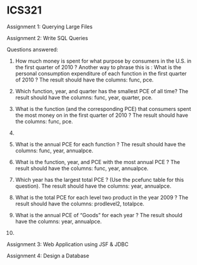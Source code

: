 # ICS321
Assignment 1: Querying Large Files

Assignment 2: Write SQL Queries

Questions answered:

1. How much money is spent for what purpose by consumers in the U.S. in the first quarter of 2010 ? Another way to phrase this is : What is the personal consumption expenditure of each function in the first quarter of 2010 ? The result should have the columns: func, pce.

2. Which function, year, and quarter has the smallest PCE of all time? The result should have the columns: func, year, quarter, pce.

3. What is the function (and the corresponding PCE) that consumers spent the most money on in the first quarter of 2010 ? The result should have the columns: func, pce.

4.

5. What is the annual PCE for each function ? The result should have the columns: func, year, annualpce.

6. What is the function, year, and PCE with the most annual PCE ? The result should have the columns: func, year, annualpce.

7. Which year has the largest total PCE ? (Use the pcefunc table for this question). The result should have the columns: year, annualpce.

8. What is the total PCE for each level two product in the year 2009 ? The result should have the columns: prodlevel2, totalpce.

9. What is the annual PCE of “Goods” for each year ? The result should have the columns: year, annualpce.

10.

Assignment 3: Web Application using JSF & JDBC

Assignment 4: Design a Database
